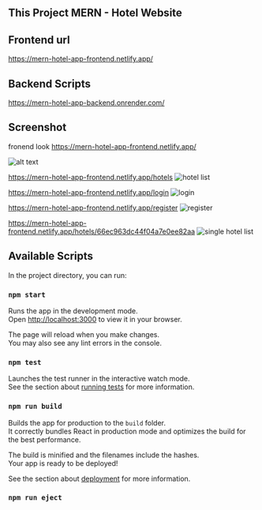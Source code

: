 ## This Project MERN - Hotel Website

## Frontend url
https://mern-hotel-app-frontend.netlify.app/

## Backend Scripts
https://mern-hotel-app-backend.onrender.com/

## Screenshot
fronend look
https://mern-hotel-app-frontend.netlify.app/

![alt text](./src/screenshot/1-1.png)

https://mern-hotel-app-frontend.netlify.app/hotels
![hotel list](./src/screenshot/1-4.png)

https://mern-hotel-app-frontend.netlify.app/login
![login](./src/screenshot/1-5.png)

https://mern-hotel-app-frontend.netlify.app/register
![register](./src/screenshot/1-6.png)

https://mern-hotel-app-frontend.netlify.app/hotels/66ec963dc44f04a7e0ee82aa
![single hotel list](./src/screenshot/1-3.png)



## Available Scripts

In the project directory, you can run:

### `npm start`

Runs the app in the development mode.\
Open [http://localhost:3000](http://localhost:3000) to view it in your browser.

The page will reload when you make changes.\
You may also see any lint errors in the console.

### `npm test`

Launches the test runner in the interactive watch mode.\
See the section about [running tests](https://facebook.github.io/create-react-app/docs/running-tests) for more information.

### `npm run build`

Builds the app for production to the `build` folder.\
It correctly bundles React in production mode and optimizes the build for the best performance.

The build is minified and the filenames include the hashes.\
Your app is ready to be deployed!

See the section about [deployment](https://facebook.github.io/create-react-app/docs/deployment) for more information.

### `npm run eject`
